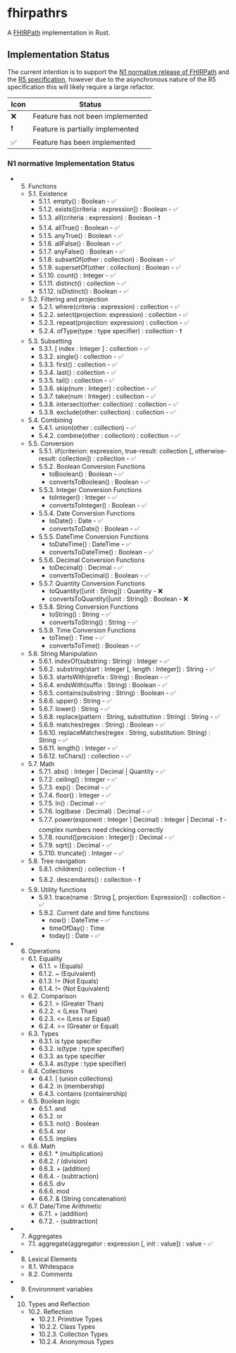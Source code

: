 # fhirpathrs

A [FHIRPath](http://hl7.org/fhirpath/) implementation in Rust.

## Implementation Status

The current intention is to support the [N1 normative release of FHIRPath](https://hl7.org/fhirpath/N1/) and the [R5 specification](https://hl7.org/fhir/R5/fhirpath.html),
however due to the asynchronous nature of the R5 specification this will likely require a large refactor.


| Icon          | Status                           |
|---------------|----------------------------------|
| :x: | Feature has not been implemented |
| :exclamation: | Feature is partially implemented |
|:white_check_mark:| Feature has been implemented     |

### N1 normative Implementation Status

- 5. Functions
  - 5.1. Existence
    - 5.1.1. empty() : Boolean - :white_check_mark:
    - 5.1.2. exists([criteria : expression]) : Boolean - :white_check_mark:
    - 5.1.3. all(criteria : expression) : Boolean - :exclamation:
    - 5.1.4. allTrue() : Boolean - :white_check_mark:
    - 5.1.5. anyTrue() : Boolean - :white_check_mark:
    - 5.1.6. allFalse() : Boolean - :white_check_mark:
    - 5.1.7. anyFalse() : Boolean - :white_check_mark:
    - 5.1.8. subsetOf(other : collection) : Boolean - :white_check_mark:
    - 5.1.9. supersetOf(other : collection) : Boolean - :white_check_mark:
    - 5.1.10. count() : Integer - :white_check_mark:
    - 5.1.11. distinct() : collection - :white_check_mark:
    - 5.1.12. isDistinct() : Boolean - :white_check_mark:
  - 5.2. Filtering and projection
    - 5.2.1. where(criteria : expression) : collection - :white_check_mark:
    - 5.2.2. select(projection: expression) : collection - :white_check_mark:
    - 5.2.3. repeat(projection: expression) : collection - :white_check_mark:
    - 5.2.4. ofType(type : type specifier) : collection - :exclamation:
  - 5.3. Subsetting
    - 5.3.1. [ index : Integer ] : collection - :white_check_mark:
    - 5.3.2. single() : collection - :white_check_mark:
    - 5.3.3. first() : collection - :white_check_mark:
    - 5.3.4. last() : collection - :white_check_mark:
    - 5.3.5. tail() : collection - :white_check_mark:
    - 5.3.6. skip(num : Integer) : collection - :white_check_mark:
    - 5.3.7. take(num : Integer) : collection - :white_check_mark:
    - 5.3.8. intersect(other: collection) : collection - :white_check_mark:
    - 5.3.9. exclude(other: collection) : collection - :white_check_mark:
  - 5.4. Combining
    - 5.4.1. union(other : collection) - :white_check_mark:
    - 5.4.2. combine(other : collection) : collection - :white_check_mark:
  - 5.5. Conversion
    - 5.5.1. iif(criterion: expression, true-result: collection [, otherwise-result: collection]) : collection - :white_check_mark:
    - 5.5.2. Boolean Conversion Functions
      - toBoolean() : Boolean - :white_check_mark:
      - convertsToBoolean() : Boolean - :white_check_mark:
    - 5.5.3. Integer Conversion Functions
      - toInteger() : Integer - :white_check_mark:
      - convertsToInteger() : Boolean - :white_check_mark:
    - 5.5.4. Date Conversion Functions
      - toDate() : Date - :white_check_mark:
      - convertsToDate() : Boolean - :white_check_mark:
    - 5.5.5. DateTime Conversion Functions
      - toDateTime() : DateTime - :white_check_mark:
      - convertsToDateTime() : Boolean - :white_check_mark:
    - 5.5.6. Decimal Conversion Functions
      - toDecimal() : Decimal - :white_check_mark:
      - convertsToDecimal() : Boolean - :white_check_mark:
    - 5.5.7. Quantity Conversion Functions
      - toQuantity([unit : String]) : Quantity - :x:
      - convertsToQuantity([unit : String]) : Boolean - :x:
    - 5.5.8. String Conversion Functions
      - toString() : String - :white_check_mark:
      - convertsToString() : String - :white_check_mark:
    - 5.5.9. Time Conversion Functions
      - toTime() : Time - :white_check_mark:
      - convertsToTime() : Boolean - :white_check_mark:
  - 5.6. String Manipulation
    - 5.6.1. indexOf(substring : String) : Integer - :white_check_mark:
    - 5.6.2. substring(start : Integer [, length : Integer]) : String - :white_check_mark:
    - 5.6.3. startsWith(prefix : String) : Boolean - :white_check_mark:
    - 5.6.4. endsWith(suffix : String) : Boolean - :white_check_mark:
    - 5.6.5. contains(substring : String) : Boolean - :white_check_mark:
    - 5.6.6. upper() : String - :white_check_mark:
    - 5.6.7. lower() : String - :white_check_mark:
    - 5.6.8. replace(pattern : String, substitution : String) : String - :white_check_mark:
    - 5.6.9. matches(regex : String) : Boolean - :white_check_mark:
    - 5.6.10. replaceMatches(regex : String, substitution: String) : String - :white_check_mark:
    - 5.6.11. length() : Integer - :white_check_mark:
    - 5.6.12. toChars() : collection - :white_check_mark:
  - 5.7. Math
    - 5.7.1. abs() : Integer | Decimal | Quantity - :white_check_mark:
    - 5.7.2. ceiling() : Integer - :white_check_mark:
    - 5.7.3. exp() : Decimal - :white_check_mark:
    - 5.7.4. floor() : Integer - :white_check_mark:
    - 5.7.5. ln() : Decimal - :white_check_mark:
    - 5.7.6. log(base : Decimal) : Decimal - :white_check_mark:
    - 5.7.7. power(exponent : Integer | Decimal) : Integer | Decimal - :exclamation: - complex numbers need checking correctly
    - 5.7.8. round([precision : Integer]) : Decimal - :white_check_mark:
    - 5.7.9. sqrt() : Decimal - :white_check_mark:
    - 5.7.10. truncate() : Integer - :white_check_mark:
  - 5.8. Tree navigation
    - 5.8.1. children() : collection - :exclamation:
    - 5.8.2. descendants() : collection - :exclamation:
  - 5.9. Utility functions
    - 5.9.1. trace(name : String [, projection: Expression]) : collection - :white_check_mark:
    - 5.9.2. Current date and time functions
      - now() : DateTime - :white_check_mark:
      - timeOfDay() : Time
      - today() : Date - :white_check_mark:
- 6. Operations
  - 6.1. Equality
    - 6.1.1. = (Equals)
    - 6.1.2. ~ (Equivalent)
    - 6.1.3. != (Not Equals)
    - 6.1.4. !~ (Not Equivalent)
  - 6.2. Comparison
    - 6.2.1. > (Greater Than)
    - 6.2.2. < (Less Than)
    - 6.2.3. <= (Less or Equal)
    - 6.2.4. >= (Greater or Equal)
  - 6.3. Types
    - 6.3.1. is type specifier
    - 6.3.2. is(type : type specifier)
    - 6.3.3. as type specifier
    - 6.3.4. as(type : type specifier)
  - 6.4. Collections
    - 6.4.1. | (union collections)
    - 6.4.2. in (membership)
    - 6.4.3. contains (containership)
  - 6.5. Boolean logic
    - 6.5.1. and
    - 6.5.2. or
    - 6.5.3. not() : Boolean
    - 6.5.4. xor
    - 6.5.5. implies
  - 6.6. Math
    - 6.6.1. * (multiplication)
    - 6.6.2. / (division)
    - 6.6.3. + (addition)
    - 6.6.4. - (subtraction)
    - 6.6.5. div
    - 6.6.6. mod
    - 6.6.7. & (String concatenation)
  - 6.7. Date/Time Arithmetic
    - 6.7.1. + (addition)
    - 6.7.2. - (subtraction)
- 7. Aggregates
  - 7.1. aggregate(aggregator : expression [, init : value]) : value - :white_check_mark:
- 8. Lexical Elements
  - 8.1. Whitespace
  - 8.2. Comments
- 9. Environment variables
- 10. Types and Reflection
  - 10.2. Reflection
    - 10.2.1. Primitive Types
    - 10.2.2. Class Types
    - 10.2.3. Collection Types
    - 10.2.4. Anonymous Types

